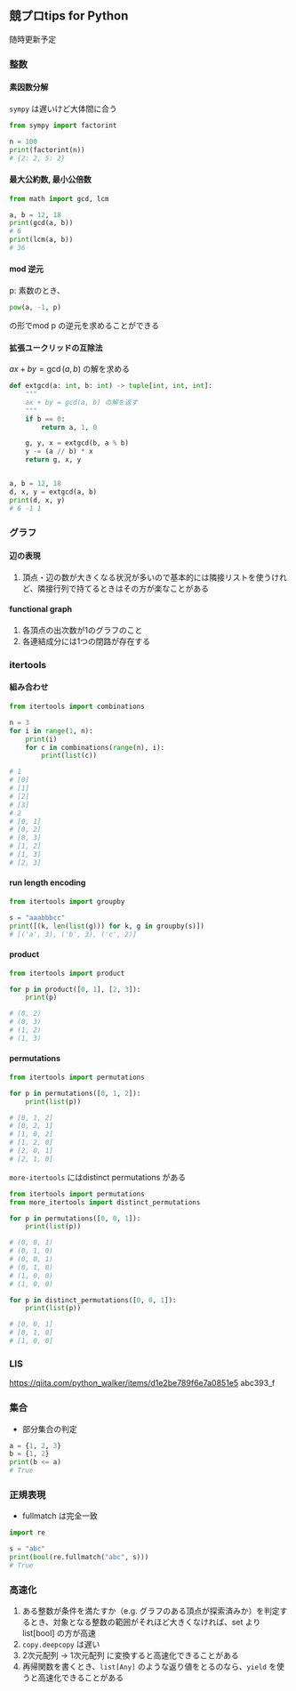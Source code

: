 ## 競プロtips for Python
随時更新予定


### 整数
#### 素因数分解
`sympy` は遅いけど大体間に合う
```python
from sympy import factorint

n = 100
print(factorint(n))
# {2: 2, 5: 2}
```
#### 最大公約数, 最小公倍数
```python
from math import gcd, lcm

a, b = 12, 18
print(gcd(a, b))
# 6
print(lcm(a, b))
# 36
```

#### mod 逆元
p: 素数のとき、
```python
pow(a, -1, p)
```
の形でmod p の逆元を求めることができる

#### 拡張ユークリッドの互除法

$a x + b y = \gcd(a, b)$ の解を求める
```python
def extgcd(a: int, b: int) -> tuple[int, int, int]:
    """
    ax + by = gcd(a, b) の解を返す
    """
    if b == 0:
        return a, 1, 0

    g, y, x = extgcd(b, a % b)
    y -= (a // b) * x
    return g, x, y


a, b = 12, 18
d, x, y = extgcd(a, b)
print(d, x, y)
# 6 -1 1
```

### グラフ
#### 辺の表現
1. 頂点・辺の数が大きくなる状況が多いので基本的には隣接リストを使うけれど、隣接行列で持てるときはその方が楽なことがある

#### functional graph
1. 各頂点の出次数が1のグラフのこと
1. 各連結成分には1つの閉路が存在する

### itertools
#### 組み合わせ
```python
from itertools import combinations

n = 3
for i in range(1, n):
    print(i)
    for c in combinations(range(n), i):
        print(list(c))

# 1
# [0]
# [1]
# [2]
# [3]
# 2
# [0, 1]
# [0, 2]
# [0, 3]
# [1, 2]
# [1, 3]
# [2, 3]
```

#### run length encoding
```python
from itertools import groupby

s = "aaabbbcc"
print([(k, len(list(g))) for k, g in groupby(s)])
# [('a', 3), ('b', 3), ('c', 2)]
```

#### product
```python
from itertools import product

for p in product([0, 1], [2, 3]):
    print(p)

# (0, 2)
# (0, 3)
# (1, 2)
# (1, 3)
```

#### permutations
```python
from itertools import permutations

for p in permutations([0, 1, 2]):
    print(list(p))

# [0, 1, 2]
# [0, 2, 1]
# [1, 0, 2]
# [1, 2, 0]
# [2, 0, 1]
# [2, 1, 0]
```

`more-itertools` にはdistinct permutations がある
```python
from itertools import permutations
from more_itertools import distinct_permutations

for p in permutations([0, 0, 1]):
    print(list(p))

# (0, 0, 1)
# (0, 1, 0)
# (0, 0, 1)
# (0, 1, 0)
# (1, 0, 0)
# (1, 0, 0)

for p in distinct_permutations([0, 0, 1]):
    print(list(p))

# [0, 0, 1]
# [0, 1, 0]
# [1, 0, 0]
```

### LIS
https://qiita.com/python_walker/items/d1e2be789f6e7a0851e5
abc393_f

### 集合
- 部分集合の判定
```python
a = {1, 2, 3}
b = {1, 2}
print(b <= a)
# True
```

### 正規表現
- fullmatch は完全一致
```python
import re

s = "abc"
print(bool(re.fullmatch("abc", s)))
# True
```

### 高速化
1. ある整数が条件を満たすか（e.g. グラフのある頂点が探索済みか）を判定するとき、対象となる整数の範囲がそれほど大きくなければ、set よりlist[bool] の方が高速
1. `copy.deepcopy` は遅い
1. 2次元配列 → 1次元配列 に変換すると高速化できることがある
1. 再帰関数を書くとき、`list[Any]` のような返り値をとるのなら、`yield` を使うと高速化できることがある
